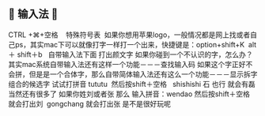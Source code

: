 ##  输入法 
CTRL +⌘+空格    特殊符号表 
如果你想用苹果logo，一般情况都是网上找或者自己ps，其实mac下可以就像打字一样打一个出来，快捷键是：option+shift+K 
alt ＋ shift＋b   自带输入法下面 打出颜文字
如果你碰到一个不认识的字，怎么办？ 其实mac系统自带输入法还有这样一个功能－－－查找输入码
如果这个字正好不会拼，但是是一个合体字，那么自带简体输入法还有这么一个功能－－－显示拆字组合的候选字
试试打拼音 tututu  然后按shift＋空格   shishishi 石 也行 就会有磊 当然还有很多了
如果你姓刘或者张 那么 输入拼音：wendao 然后按shift＋空格 就会打出刘  gongchang 就会打出张 是不是很好玩呢










